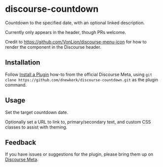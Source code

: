 # discourse-countdown

Countdown to the specified date, with an optional linked description.

Currently only appears in the header, though PRs welcome.

Credit to https://github.com/VonLion/discourse-menu-icon for how to render the component
in the Discourse header.

## Installation

Follow [Install a Plugin](https://meta.discourse.org/t/install-a-plugin/19157)
how-to from the official Discourse Meta, using `git clone https://github.com/dnewkerk/discourse-countdown.git`
as the plugin command.

## Usage

Set the target countdown date.

Optionally set a URL to link to, primary/secondary text, and custom CSS classes to assist with theming.

## Feedback

If you have issues or suggestions for the plugin, please bring them up on
[Discourse Meta](https://meta.discourse.org).
